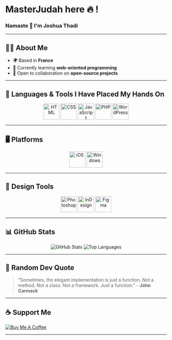 # MasterJudah here 🔥 !

### Namaste 🙏 I'm Joshua Thadi

---

## 🧑‍💻 About Me
- 🌍 Based in **France**
- 🌱 Currently learning **web-oriented programming**
- 🤝 Open to collaboration on **open-source projects**

---

## 🌟 Languages & Tools I Have Placed My Hands On
<div align="center">
  <img src="https://github.com/user-attachments/assets/689ee4d6-cffa-406d-abdd-ad02bbfcff72" alt="HTML" width="50" height="50">
  <img src="https://github.com/user-attachments/assets/5945e9f4-f1b4-457b-a416-9bcfc17373fb" alt="CSS" width="50" height="50">
  <img src="https://github.com/user-attachments/assets/99d10541-9cdc-496b-be6e-0fa8a33f2e56" alt="JavaScript" width="50" height="50">
  <img src="https://github.com/user-attachments/assets/6cc147aa-a913-4884-9184-ead80772fa98" alt="PHP" width="50" height="50">
  <img src="https://github.com/user-attachments/assets/1b10a3ca-6e2a-426e-987b-0fc780e128a2" alt="WordPress" width="50" height="50">
</div>

---

## 🖥️ Platforms
<div align="center">
  <img src="https://github.com/user-attachments/assets/0fe84737-1f5f-4e65-bab6-fe9a5fd6fcfa" alt="iOS" width="50" height="50">
  <img src="https://github.com/user-attachments/assets/a3a4e555-4251-426f-add6-d4f83a73077f" alt="Windows" width="50" height="50">
</div>

---

## 🎨 Design Tools
<div align="center">
  <img src="https://github.com/user-attachments/assets/30c6ed56-2b45-48c5-b801-f9e7708ed1bf" alt="Photoshop" width="50" height="50">
  <img src="https://github.com/user-attachments/assets/3a6c2741-ce03-431e-9966-d57e0655fd1d" alt="InDesign" width="50" height="50">
  <img src="https://github.com/user-attachments/assets/18531da6-1a17-462d-80ad-99554a697f6b" alt="Figma" width="50" height="50">
</div>

---

## 📊 GitHub Stats
<div align="center">
  <img src="https://github-readme-stats.vercel.app/api?username=MasterJudah&show_icons=true&theme=radical" alt="GitHub Stats">
  <img src="https://github-readme-stats.vercel.app/api/top-langs/?username=MasterJudah&layout=compact&theme=radical" alt="Top Languages">
</div>

---

## 💬 Random Dev Quote
> "Sometimes, the elegant implementation is just a function. Not a method. Not a class. Not a framework. Just a function." - **John Carmack**

---

## ☕ Support Me
[![Buy Me A Coffee](https://img.shields.io/badge/-Buy%20Me%20A%20Coffee-FF813F?style=flat&logo=buy-me-a-coffee&logoColor=white)](buymeacoffee.com/ys78rvxmpmy)

---
